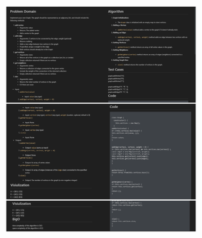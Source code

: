 ![Alt text](<Screenshot 2023-09-09 153722(1).png>)
![Alt text](<Screenshot 2023-09-09 153758(2).png>)
![Alt text](<Screenshot 2023-09-09 153818(3).png>)

